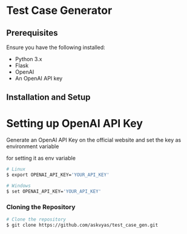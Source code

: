 # Test Case Generator


## Prerequisites
Ensure you have  the following installed:
- Python 3.x
- Flask
- OpenAI
- An OpenAI API key

## Installation and Setup



# Setting up OpenAI API Key
Generate an OpenAI API Key on the official website
and set the key as environment variable

for setting it as env variable

```bash
# Linux
$ export OPENAI_API_KEY='YOUR_API_KEY'


```


```bash
# Windows
$ set OPENAI_API_KEY='YOUR_API_KEY'
```



### Cloning the Repository
```bash
# Clone the repository
$ git clone https://github.com/askvyas/test_case_gen.git

```

